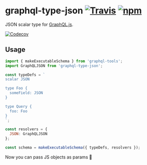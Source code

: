 # graphql-type-json [![Travis][build-badge]][build] [![npm][npm-badge]][npm]

JSON scalar type for [GraphQL.js](https://github.com/graphql/graphql-js).

[![Codecov][codecov-badge]][codecov]

## Usage

```js
import { makeExecutableSchema } from 'graphql-tools';
import GraphQLJSON from 'graphql-type-json';

const typeDefs = `
scalar JSON

type Foo {
  someField: JSON
}

type Query {
  foo: Foo
}
`;

const resolvers = {
  JSON: GraphQLJSON
};

const schema = makeExecutableSchema({ typeDefs, resolvers });
```

Now you can pass JS objects as params :tada:

[build-badge]: https://img.shields.io/travis/taion/graphql-type-json/master.svg
[build]: https://travis-ci.org/taion/graphql-type-json

[npm-badge]: https://img.shields.io/npm/v/graphql-type-json.svg
[npm]: https://www.npmjs.com/package/graphql-type-json

[codecov-badge]: https://img.shields.io/codecov/c/github/taion/graphql-type-json/master.svg
[codecov]: https://codecov.io/gh/taion/graphql-type-json
